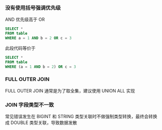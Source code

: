 ### 没有使用括号强调优先级
AND 优先级高于 OR
```sql
SELECT *
FROM table
WHERE a = 1 AND b = 2 OR c = 3
```
此段代码等价于  
```sql
SELECT *
FROM table
WHERE (a = 1 AND b = 2) OR c = 3
```

### FULL OUTER JOIN
FULL OUTER JOIN 通常是为了取全集，建议使用 UNION ALL 实现

### JOIN 字段类型不一致
常见错误发生在 BIGINT 和 STRING 类型关联时不做强制类型转换，最终会转换成 DOUBLE 类型关联，导致数据发散
